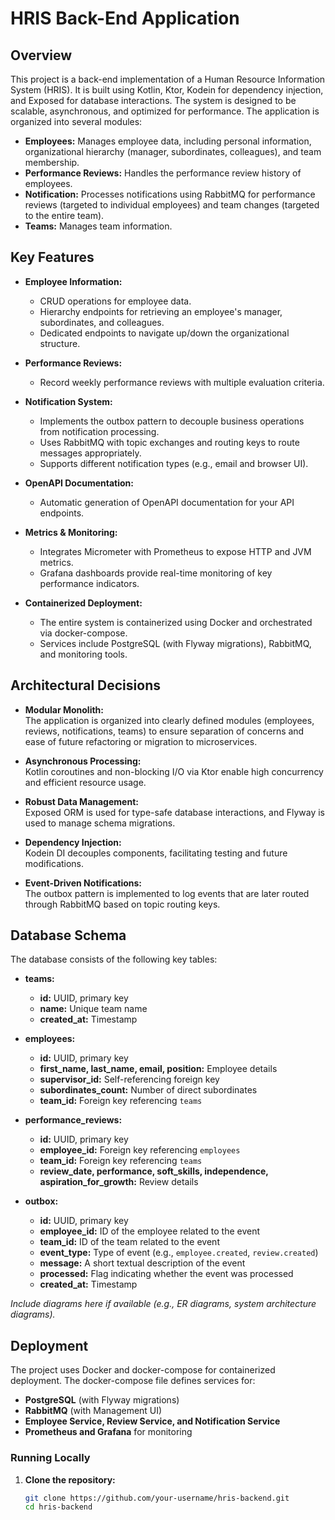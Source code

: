 # HRIS Back-End Application

## Overview

This project is a back-end implementation of a Human Resource Information System (HRIS). It is built using Kotlin, Ktor, Kodein for dependency injection, and Exposed for database interactions. The system is designed to be scalable, asynchronous, and optimized for performance. The application is organized into several modules:
- **Employees:** Manages employee data, including personal information, organizational hierarchy (manager, subordinates, colleagues), and team membership.
- **Performance Reviews:** Handles the performance review history of employees.
- **Notification:** Processes notifications using RabbitMQ for performance reviews (targeted to individual employees) and team changes (targeted to the entire team).
- **Teams:** Manages team information.

## Key Features

- **Employee Information:**
    - CRUD operations for employee data.
    - Hierarchy endpoints for retrieving an employee's manager, subordinates, and colleagues.
    - Dedicated endpoints to navigate up/down the organizational structure.

- **Performance Reviews:**
    - Record weekly performance reviews with multiple evaluation criteria.

- **Notification System:**
    - Implements the outbox pattern to decouple business operations from notification processing.
    - Uses RabbitMQ with topic exchanges and routing keys to route messages appropriately.
    - Supports different notification types (e.g., email and browser UI).

- **OpenAPI Documentation:**
    - Automatic generation of OpenAPI documentation for your API endpoints.

- **Metrics & Monitoring:**
    - Integrates Micrometer with Prometheus to expose HTTP and JVM metrics.
    - Grafana dashboards provide real-time monitoring of key performance indicators.

- **Containerized Deployment:**
    - The entire system is containerized using Docker and orchestrated via docker-compose.
    - Services include PostgreSQL (with Flyway migrations), RabbitMQ, and monitoring tools.

## Architectural Decisions

- **Modular Monolith:**  
  The application is organized into clearly defined modules (employees, reviews, notifications, teams) to ensure separation of concerns and ease of future refactoring or migration to microservices.

- **Asynchronous Processing:**  
  Kotlin coroutines and non-blocking I/O via Ktor enable high concurrency and efficient resource usage.

- **Robust Data Management:**  
  Exposed ORM is used for type-safe database interactions, and Flyway is used to manage schema migrations.

- **Dependency Injection:**  
  Kodein DI decouples components, facilitating testing and future modifications.

- **Event-Driven Notifications:**  
  The outbox pattern is implemented to log events that are later routed through RabbitMQ based on topic routing keys.

## Database Schema

The database consists of the following key tables:

- **teams:**
    - **id:** UUID, primary key
    - **name:** Unique team name
    - **created_at:** Timestamp

- **employees:**
    - **id:** UUID, primary key
    - **first_name, last_name, email, position:** Employee details
    - **supervisor_id:** Self-referencing foreign key
    - **subordinates_count:** Number of direct subordinates
    - **team_id:** Foreign key referencing `teams`

- **performance_reviews:**
    - **id:** UUID, primary key
    - **employee_id:** Foreign key referencing `employees`
    - **team_id:** Foreign key referencing `teams`
    - **review_date, performance, soft_skills, independence, aspiration_for_growth:** Review details

- **outbox:**
    - **id:** UUID, primary key
    - **employee_id:** ID of the employee related to the event
    - **team_id:** ID of the team related to the event
    - **event_type:** Type of event (e.g., `employee.created`, `review.created`)
    - **message:** A short textual description of the event
    - **processed:** Flag indicating whether the event was processed
    - **created_at:** Timestamp

*Include diagrams here if available (e.g., ER diagrams, system architecture diagrams).*

## Deployment

The project uses Docker and docker-compose for containerized deployment. The docker-compose file defines services for:

- **PostgreSQL** (with Flyway migrations)
- **RabbitMQ** (with Management UI)
- **Employee Service, Review Service, and Notification Service**
- **Prometheus and Grafana** for monitoring

### Running Locally

1. **Clone the repository:**
   ```bash
   git clone https://github.com/your-username/hris-backend.git
   cd hris-backend
